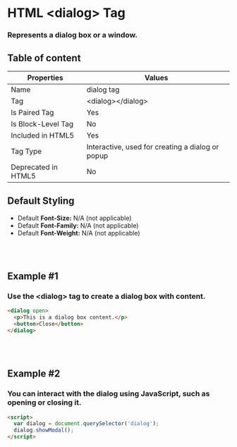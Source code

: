 # HTML &lt;dialog&gt; Tag

### Represents a dialog box or a window.



## Table of content


| Properties            | Values                                                               |
|---------------------|----------------------------------------------------------------------|
| Name                | dialog tag                                                |
| Tag                 | &lt;dialog&gt;&lt;/dialog&gt;                                            |
| Is Paired Tag       | Yes                                                  |
| Is Block-Level Tag  | No                                |
| Included in HTML5   | Yes     |
| Tag Type            | Interactive, used for creating a dialog or popup     |
| Deprecated in HTML5 | No     |


## Default Styling


-	Default **Font-Size:** N/A (not applicable)
-	Default **Font-Family:** N/A (not applicable)
-	Default **Font-Weight:** N/A (not applicable)


<br>
<br>

## Example #1
### Use the &lt;dialog&gt; tag to create a dialog box with content.
```html
<dialog open>
  <p>This is a dialog box content.</p>
  <button>Close</button>
</dialog>
``` 
<br>
<br>

## Example #2
### You can interact with the dialog using JavaScript, such as opening or closing it.
```html
<script>
  var dialog = document.querySelector('dialog');
  dialog.showModal();
</script>
``` 
<br>
<br>


